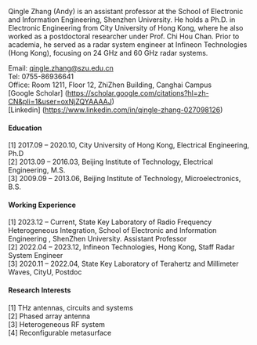 
Qingle Zhang (Andy) is an assistant professor at the School of Electronic and Information Engineering, Shenzhen University. He holds a Ph.D. in Electronic Engineering from City University of Hong Kong, where he also worked as a postdoctoral researcher under Prof. Chi Hou Chan. Prior to academia, he served as a radar system engineer at Infineon Technologies (Hong Kong), focusing on 24 GHz and 60 GHz radar systems.
    
 Email: qingle.zhang@szu.edu.cn \
 Tel:   0755-86936641\
 Office:  Room 1211, Floor 12, ZhiZhen Building, Canghai Campus\
 [Google Scholar] (https://scholar.google.com/citations?hl=zh-CN&pli=1&user=oxNjZQYAAAAJ) \
 [Linkedin] (https://www.linkedin.com/in/qingle-zhang-027098126)




#### Education
[1]	2017.09 – 2020.10,  City University of Hong Kong,   Electrical Engineering,  Ph.D \
[2]	2013.09 – 2016.03,  Beijing Institute of Technology,  Electrical Engineering,  M.S. \
[3]	2009.09 – 2013.06,  Beijing Institute of Technology,  Microelectronics,       B.S.

#### Working Experience
[1] 2023.12 – Current, 	State Key Laboratory of Radio Frequency Heterogeneous Integration, School of Electronic and Information Engineering , ShenZhen University.	Assistant Professor \
[2] 2022.04 – 2023.12, 	Infineon Technologies, Hong Kong, 	Staff Radar System Engineer \
[3] 2020.11 – 2022.04, 	State Key Laboratory of Terahertz and Millimeter Waves, CityU, 	Postdoc 

#### Research Interests
[1] THz antennas, circuits and systems\
[2] Phased array antenna \
[3] Heterogeneous RF system \
[4] Reconfigurable metasurface 


